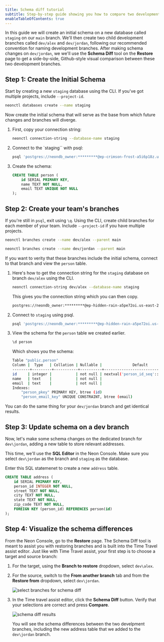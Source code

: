 ```yaml
---
title: Schema diff tutorial
subtitle: Step-by-step guide showing you how to compare two development branches using Schema Diff
enableTableOfContents: true
---
```


<ComingSoon/>

In this guide we will create an initial schema on a new database called `staging` on our `main` branch. We'll then create two child development branches called `dev/alex` and `dev/jordan`, following our recommended convention for naming development branches. After making schema changes on `dev/jordan`, we we'll use the **Schema Diff** tool on the **Restore** page to get a side-by-side, Github-style visual comparison between these two development branches.

## Step 1: Create the Initial Schema

Start by creating a new `staging` database using the CLI. If you've got multiple projects, include `--project-id`.

```bash
neonctl databases create --name staging
```

Now create the initial schema that will serve as the base from which future changes and branches will diverge.

1. First, copy your connection string:

    ```bash
    neonctl connection-string --database-name staging
    ```

2. Connect to the `staging`` with psql:

    ```bash
    psql 'postgres://neondb_owner:*********@ep-crimson-frost-a5i6p18z.us-east-2.aws.neon.tech/staging?sslmode=require'
    ```

2. Create the schema:

    ```sql
    CREATE TABLE person (
        id SERIAL PRIMARY KEY,
        name TEXT NOT NULL,
        email TEXT UNIQUE NOT NULL
    );
    ```

## Step 2: Create your team's branches

If you're still in `psql`, exit using `\q`. Using the CLI, create child branches for each member of your team. Include `--project-id` if you have multiple projects.

```bash
neonctl branches create --name dev/alex --parent main
```

```bash
neonctl branches create --name dev/jordan --parent main
```

If you want to verity that these branches include the initial schema, connect to that branch and view the `person` table.

1. Here's how to get the connection string for the `staging` database on branch `dev/alex` using the CLI.

    ```bash
    neonctl connection-string dev/alex --database-name staging
    ```

    This gives you the connection string which you can then copy.

    ```bash
    postgres://neondb_owner:*********@ep-hidden-rain-a5pe72oi.us-east-2.aws.neon.tech/staging?sslmode=require
    ```

1. Connect to `staging` using psql.

    ```bash
    psql 'postgres://neondb_owner:*********@ep-hidden-rain-a5pe72oi.us-east-2.aws.neon.tech/staging?sslmode=require'
    ```

1. View the schema for the `person` table we created earlier.

    ```bash
    \d person
    ```

    Which shows you the schema:

    ```bash
    Table "public.person"
    Column |  Type   | Collation | Nullable |              Default               
    --------+---------+-----------+----------+------------------------------------
    id     | integer |           | not null | nextval('person_id_seq'::regclass)
    name   | text    |           | not null | 
    email  | text    |           | not null | 
    Indexes:
        "person_pkey" PRIMARY KEY, btree (id)
        "person_email_key" UNIQUE CONSTRAINT, btree (email)
    ```

You can do the same thing for your `dev/jordan` branch and get identical results.

## Step 3: Update schema on a dev branch

Now, let's make some schema changes on the dedicated branch for `dev\jordan`, adding a new table to store relevant addresses.

This time, we'll use the **SQL Editor** in the Neon Console. Make sure you select `dev\jordan` as the branch and `staging` as the database.

Enter this SQL statemenet to create a new `address` table.

```sql
CREATE TABLE address (
    id SERIAL PRIMARY KEY,
    person_id INTEGER NOT NULL,
    street TEXT NOT NULL,
    city TEXT NOT NULL,
    state TEXT NOT NULL,
    zip_code TEXT NOT NULL,
    FOREIGN KEY (person_id) REFERENCES person(id)
);
```

## Step 4: Visualize the schema differences

From the Neon Console, go to the **Restore** page. The Schema Diff tool is meant to assist you with restoring branches and is built into the Time Travel assist editor. Just like with Time Travel assist, your first step is to choose a target and source branch:

1. For the target, using the **Branch to restore** dropdown, select `dev\alex`.
1. For the source, switch to the **From another branch** tab and from the **Restore from** dropdown, select `dev\jordan`.

   ![select branches for schema diff](/docs/guides/schema_diff_make_selection.png)

1. In the Time travel assist editor, click the **Schema Diff** button. Verify that your selections are correct and press **Compare**.

    ![schema diff results](/docs/guides/schema_diff_result.png)

    You will see the schema differences between the two develpment branches, including the new address table that we added to the `dev\jordan` branch.

